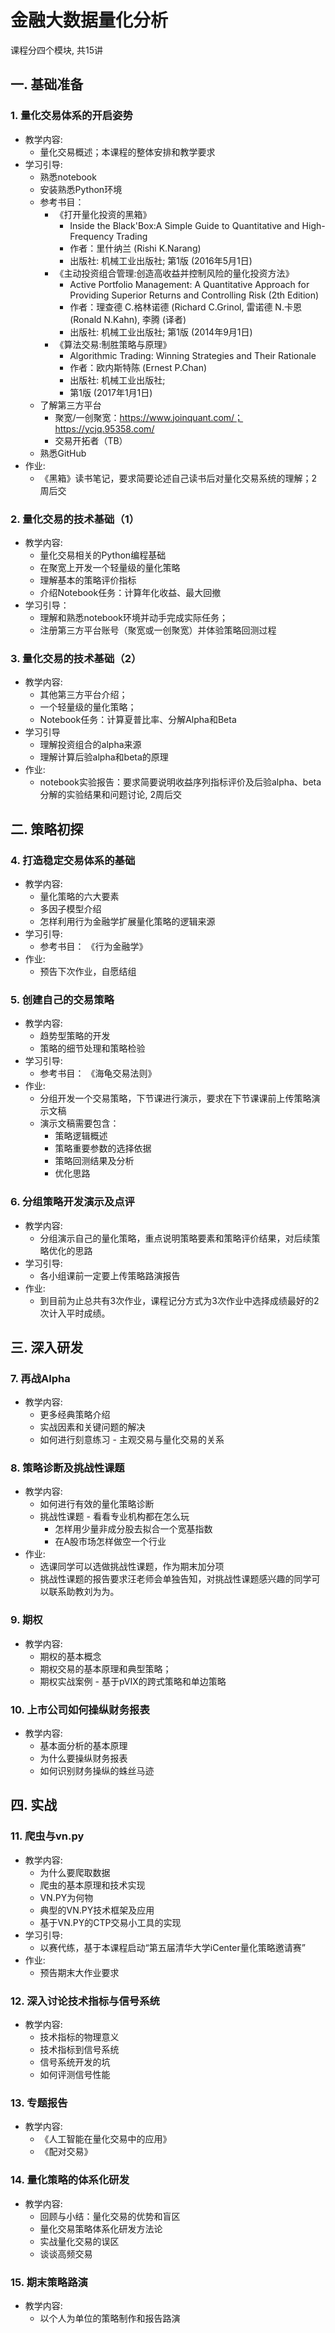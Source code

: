 # 金融大数据量化分析

课程分四个模块, 共15讲

## 一. 基础准备
### 1. 量化交易体系的开启姿势
* 教学内容: 
    - 量化交易概述；本课程的整体安排和教学要求
* 学习引导: 
    - 熟悉notebook
    - 安装熟悉Python环境
    - 参考书目：
        - 《打开量化投资的黑箱》 
            - Inside the Black'Box:A Simple Guide to Quantitative and High-Frequency Trading 
            - 作者：里什纳兰 (Rishi K.Narang) 
            - 出版社: 机械工业出版社; 第1版 (2016年5月1日)
        - 《主动投资组合管理:创造高收益并控制风险的量化投资方法》 
            - Active Portfolio Management: A Quantitative Approach for Providing Superior Returns and Controlling Risk (2th Edition) 
            - 作者：理查德 C.格林诺德 (Richard C.Grinol, 雷诺德 N.卡恩 (Ronald N.Kahn), 李腾 (译者) 
            - 出版社: 机械工业出版社; 第1版 (2014年9月1日)
        - 《算法交易:制胜策略与原理》 
            - Algorithmic Trading: Winning Strategies and Their Rationale 
            - 作者：欧内斯特陈 (Ernest P.Chan) 
            - 出版社: 机械工业出版社; 
            - 第1版 (2017年1月1日)
    - 了解第三方平台
        - 聚宽/一创聚宽：https://www.joinquant.com/；https://ycjq.95358.com/
        - 交易开拓者（TB）
    - 熟悉GitHub
* 作业: 
    - 《黑箱》读书笔记，要求简要论述自己读书后对量化交易系统的理解；2周后交

### 2. 量化交易的技术基础（1）
* 教学内容: 
    - 量化交易相关的Python编程基础
    - 在聚宽上开发一个轻量级的量化策略
    - 理解基本的策略评价指标
    - 介绍Notebook任务：计算年化收益、最大回撤
* 学习引导：
    - 理解和熟悉notebook环境并动手完成实际任务；
    - 注册第三方平台账号（聚宽或一创聚宽）并体验策略回测过程

### 3. 量化交易的技术基础（2）
* 教学内容: 
    - 其他第三方平台介绍；
    - 一个轻量级的量化策略；
    - Notebook任务：计算夏普比率、分解Alpha和Beta
* 学习引导
    - 理解投资组合的alpha来源
    - 理解计算后验alpha和beta的原理
* 作业: 
    - notebook实验报告：要求简要说明收益序列指标评价及后验alpha、beta分解的实验结果和问题讨论, 2周后交


## 二. 策略初探
### 4. 打造稳定交易体系的基础
* 教学内容: 
    - 量化策略的六大要素
    - 多因子模型介绍
    - 怎样利用行为金融学扩展量化策略的逻辑来源
* 学习引导: 
    - 参考书目： 《行为金融学》
* 作业: 
    - 预告下次作业，自愿结组

### 5. 创建自己的交易策略
* 教学内容: 
    - 趋势型策略的开发
    - 策略的细节处理和策略检验
* 学习引导: 
    - 参考书目： 《海龟交易法则》
* 作业: 
    - 分组开发一个交易策略，下节课进行演示，要求在下节课课前上传策略演示文稿
    - 演示文稿需要包含：
      - 策略逻辑概述
      - 策略重要参数的选择依据
      - 策略回测结果及分析
      - 优化思路

### 6. 分组策略开发演示及点评
* 教学内容: 
    - 分组演示自己的量化策略，重点说明策略要素和策略评价结果，对后续策略优化的思路
* 学习引导:
    - 各小组课前一定要上传策略路演报告
* 作业:
    - 到目前为止总共有3次作业，课程记分方式为3次作业中选择成绩最好的2次计入平时成绩。


## 三. 深入研发
### 7. 再战Alpha
* 教学内容: 
    - 更多经典策略介绍
    - 实战因素和关键问题的解决
    - 如何进行刻意练习 - 主观交易与量化交易的关系

### 8. 策略诊断及挑战性课题
* 教学内容: 
    - 如何进行有效的量化策略诊断
    - 挑战性课题 - 看看专业机构都在怎么玩
      - 怎样用少量非成分股去拟合一个宽基指数
      - 在A股市场怎样做空一个行业
* 作业:
    - 选课同学可以选做挑战性课题，作为期末加分项
    - 挑战性课题的报告要求汪老师会单独告知，对挑战性课题感兴趣的同学可以联系助教刘为为。

### 9. 期权
* 教学内容: 
    - 期权的基本概念
    - 期权交易的基本原理和典型策略；
    - 期权实战案例 - 基于pVIX的跨式策略和单边策略

### 10. 上市公司如何操纵财务报表
* 教学内容: 
    - 基本面分析的基本原理
    - 为什么要操纵财务报表
    - 如何识别财务操纵的蛛丝马迹


## 四. 实战
### 11. 爬虫与vn.py
* 教学内容: 
    - 为什么要爬取数据
    - 爬虫的基本原理和技术实现
    - VN.PY为何物
    - 典型的VN.PY技术框架及应用
    - 基于VN.PY的CTP交易小工具的实现
* 学习引导:
    - 以赛代练，基于本课程启动“第五届清华大学iCenter量化策略邀请赛”
* 作业:
    - 预告期末大作业要求

### 12. 深入讨论技术指标与信号系统
* 教学内容: 
    - 技术指标的物理意义
    - 技术指标到信号系统
    - 信号系统开发的坑
    - 如何评测信号性能

### 13. 专题报告
* 教学内容: 
    - 《人工智能在量化交易中的应用》
    - 《配对交易》

### 14. 量化策略的体系化研发
* 教学内容: 
    - 回顾与小结：量化交易的优势和盲区
    - 量化交易策略体系化研发方法论
    - 实战量化交易的误区
    - 谈谈高频交易

### 15. 期末策略路演
* 教学内容: 
    - 以个人为单位的策略制作和报告路演

